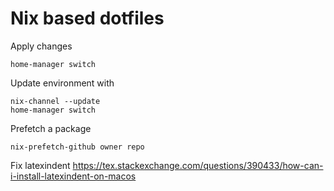 # Nix based dotfiles

Apply changes 

```shell
home-manager switch
```

Update environment with

```shell
nix-channel --update
home-manager switch
```

Prefetch a package
```shell
nix-prefetch-github owner repo
```

Fix latexindent
https://tex.stackexchange.com/questions/390433/how-can-i-install-latexindent-on-macos



